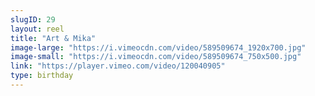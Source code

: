 ```yaml
---
slugID: 29 
layout: reel
title: "Art & Mika"
image-large: "https://i.vimeocdn.com/video/589509674_1920x700.jpg"
image-small: "https://i.vimeocdn.com/video/589509674_750x500.jpg"
link: "https://player.vimeo.com/video/120040905"
type: birthday 
---
```

